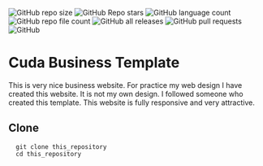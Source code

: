 ![GitHub repo size](https://img.shields.io/github/repo-size/devmdmohiuddin/cuda-business-template)
![GitHub Repo stars](https://img.shields.io/github/stars/devmdmohiuddin/cuda-business-template)
![GitHub language count](https://img.shields.io/github/languages/count/devmdmohiuddin/cuda-business-template)
![GitHub repo file count](https://img.shields.io/github/directory-file-count/devmdmohiuddin/cuda-business-template)
![GitHub all releases](https://img.shields.io/github/downloads/devmdmohiuddin/cuda-business-template/total)
![GitHub pull requests](https://img.shields.io/github/issues-pr/devmdmohiuddin/cuda-business-template)
![GitHub](https://img.shields.io/github/license/devmdmohiuddin/cuda-business-template)

# Cuda Business Template

This is very nice business website. For practice my web design I have created this website. It is not my own design. I followed someone who created this template. This website is fully responsive and very attractive.

## Clone

```
  git clone this_repository
  cd this_repository
```